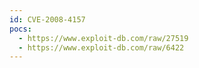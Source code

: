 ```yaml
---
id: CVE-2008-4157
pocs:
  - https://www.exploit-db.com/raw/27519
  - https://www.exploit-db.com/raw/6422
---
```

